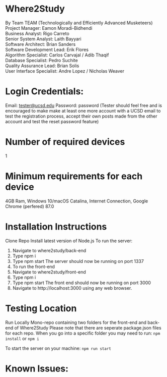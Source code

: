 # Where2Study
By Team TEAM (Technologically and Efficiently Advanced Musketeers)\
Project Manager: Eamon Moradi-Bidhendi\
Business Analyst: Rigo Carreto\
Senior System Analyst: Laith Bayyari\
Software Architect: Brian Sanders\
Software Development Lead: Erik Flores\
Algorithm Specialist: Carlos Carvajal / Adib Thaqif\
Database Specialist: Pedro Suchite\
Quality Assurance Lead: Brian Solis\
User Interface Specialist: Andre Lopez / Nicholas Weaver

# Login Credentials:
Email: tester@ucsd.edu   Password: password 
(Tester should feel free and is encouraged to make make at least one more account with a UCSD email to test the registration process, accept their own posts made from the other account and test the reset password feature)


# Number of required devices
1

# Minimum requirements for each device
4GB Ram, Windows 10/macOS Catalina, Internet Connection, Google Chrome (perfered) 87.0 

# Installation Instructions
Clone Repo
Install latest version of Node.js
To run the server:
1. Navigate to where2study/back-end 
2. Type npm i
3. Type npm start
The server should now be running on port 1337
1. To run the front-end
2. Navigate to where2study/front-end
3. Type npm i
4. Type npm start
   The front end should now be running on port 3000
5. Navigate to http://localhost:3000 using any web browser.

# Testing Location
Run Locally
Mono-repo containing two folders for the front-end and back-end of Where2Study
Please note that there are seperate package.json files for each repo.
When you go into a specific folder you may need to run:
`npm install`  or  `npm i`

To start the server on your machine:
`npm run start`

# Known Issues:

